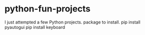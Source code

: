 # python-fun-projects
I just attempted a few Python projects.
package to install.
pip install pyautogui
pip install keyboard
